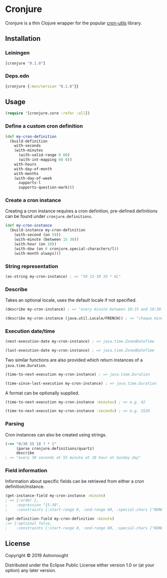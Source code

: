 # Cronjure

Cronjure is a thin Clojure wrapper for the popular [cron-utils](https://github.com/jmrozanec/cron-utils) library.

## Installation

### Leiningen

```clojure
[cronjure "0.1.0"]
```

### Deps.edn

```clojure
{cronjure {:mvn/version "0.1.0"}}
```

## Usage

```clojure
(require '[cronjure.core :refer :all])
```

### Define a custom cron definition

```clojure
(def my-cron-definition
  (build-definition
    with-seconds
    (with-minutes
      (with-valid-range 0 60)
      (with-int-mapping 60 0))
    with-hours
    with-day-of-month
    with-months
    (with-day-of-week
      supports-l
      supports-question-mark)))
```

### Create a cron instance

Creating a cron instance requires a cron definition, pre-defined definitions can be found
under ```cronjure.definitions```.


```clojure
(def my-cron-instance
  (build-instance my-cron-definition
    (with-second (on 59))
    (with-minute (between 15 30))
    (with-hour (on 10))
    (with-dow (on 6 cronjure.special-characters/l))
    (with-month always)))
```

### String representation

```clojure
(as-string my-cron-instance) ; => "59 15-30 10 * 6L"
```

### Describe

Takes an optional locale, uses the default locale if not specified.

```clojure
(describe my-cron-instance) ; => "every minute between 10:15 and 10:30 last Saturday of every month"

(describe my-cron-instance (java.util.Locale/FRENCH)) ; => "chaque minute entre 10:15 et 10:30 dernier samedi de chaque mois"
```

### Execution date/time

```clojure
(next-execution-date my-cron-instance) ; => java.time.ZonedDateTime

(last-execution-date my-cron-instance) ; => java.time.ZonedDateTime
```

Two similar functions are also provided which return instances of a ```java.time.Duration```.

```clojure
(time-to-next-execution my-cron-instance) ; => java.time.Duration

(time-since-last-execution my-cron-instance) ; => java.time.Duration
```

A format can be optionally supplied.

```clojure
(time-to-next-execution my-cron-instance :minutes) ; => e.g. 42

(time-to-next-execution my-cron-instance :seconds) ; => e.g. 2520
```

### Parsing

Cron instances can also be created using strings.

```clojure
(->> "0/30 55 18 ? * 1"
     (parse cronjure.definitions/quartz)
     describe
; => "every 30 seconds at 55 minute at 18 hour at Sunday day"
```

### Field information

Information about specific fields can be retrieved from either a cron definition/instance.

```clojure
(get-instance-field my-cron-instance :minute)
; => {:order 1,
;    :expression "15-30",
;    :constraints {:start-range 0, :end-range 60, :special-chars ["NONE"]}}

(get-definition-field my-cron-definition :minute)
;=> {:optional false,
;    :constraints {:start-range 0, :end-range 60, :special-chars ["NONE"]}}
```

## License

Copyright © 2019 Astronought

Distributed under the Eclipse Public License either version 1.0 or (at
your option) any later version.
